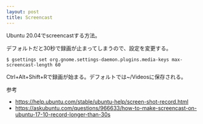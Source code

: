 ```yaml
---
layout: post
title: Screencast
---
```


Ubuntu 20.04でscreencastする方法。


デフォルトだと30秒で録画が止まってしまうので、設定を変更する。

```
$ gsettings set org.gnome.settings-daemon.plugins.media-keys max-screencast-length 60
```

Ctrl+Alt+Shift+Rで録画が始まる。デフォルトでは~/Videosに保存される。

参考
* <https://help.ubuntu.com/stable/ubuntu-help/screen-shot-record.html>
* <https://askubuntu.com/questions/966633/how-to-make-screencast-on-ubuntu-17-10-record-longer-than-30s>
